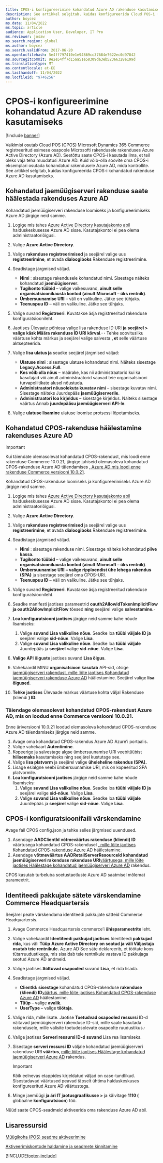 ```yaml
---
title: CPOS-i konfigureerimine kohandatud Azure AD rakenduse kasutamiseks
description: See artikkel selgitab, kuidas konfigureerida Cloud POS-i (CPOS) kohandatud Azure Active Directory (Azure AD) rakendust kasutama.
author: boycez
ms.date: 11/04/2022
ms.topic: article
audience: Application User, Developer, IT Pro
ms.reviewer: josaw
ms.search.region: global
ms.author: boycez
ms.search.validFrom: 2017-06-20
ms.openlocfilehash: 5e4ff797410e1e94869cc37684e7622ec0d97842
ms.sourcegitcommit: 9e2e54ff7d15aa51e58309da3eb52366328e199d
ms.translationtype: MT
ms.contentlocale: et-EE
ms.lasthandoff: 11/04/2022
ms.locfileid: "9746256"
---
```

# <a name="configure-cpos-to-use-a-custom-azure-ad-app"></a>CPOS-i konfigureerimine kohandatud Azure AD rakenduse kasutamiseks

[!include [banner](includes/banner.md)]

Vaikimisi osutab Cloud POS (CPOS) Microsoft Dynamics 365 Commerce registreeritud esimese osapoole Microsofti rakendusele rakenduses Azure Active Directory (Azure AD). Seetõttu saate CPOS-i kasutada ilma, et teil oleks vaja teha muudatusi Azure AD. Kuid võib-olla soovite oma CPOS-i eksemplari osutada kohandatud rakendusele Azure AD, mida kontrollite. See artikkel selgitab, kuidas konfigureerida CPOS-i kohandatud rakenduse Azure AD kasutamiseks.

## <a name="set-up-a-custom-retail-server-app-in-azure-ad"></a>Kohandatud jaemüügiserveri rakenduse saate häälestada rakenduses Azure AD

Kohandatud jaemüügiserveri rakenduse loomiseks ja konfigureerimiseks Azure AD järgige neid samme.

1. Logige mis tahes [Azure Active Directory kasutajakonto abil](https://aad.portal.azure.com) halduskeskusesse Azure AD sisse. Kasutajakontol ei pea olema administraatoriõigusi.
1. Valige **Azure Active Directory**.
1. Valige **rakenduse registreerimised** ja seejärel valige uus **registreerimine**, et avada **dialoogiboks** Rakenduse registreerimine.
1. Seadistage järgmised väljad.

    - **Nimi** : sisestage rakendusele kohandatud nimi. Sisestage näiteks kohandatud **jaemüügiserver**.
    - **Tugikonto tüübid** – valige vaikesuvand, **ainult selle organisatsioonikausta kontod (ainult Microsoft – üks rentnik)**.
    - **Ümbersuunamise URI** – väli on valikuline. Jätke see tühjaks.
    - **Teenuspuu ID** – väli on valikuline. Jätke see tühjaks.
    
1. Valige suvand **Registreeri**. Kuvatakse äsja registreeritud rakenduse konfiguratsioonileht.
1. Jaotises Ülevaate põhiosa valige lisa rakenduse ID URI **ja seejärel \> valige käsk Määra** **rakenduse ID URI kõrval**.**·** **·** Tehke soovitusliku väärtuse kohta märkus ja seejärel valige salvesta **, et** selle väärtuse aktsepteerida. 
1. Valige **lisa ulatus ja** seadke seejärel järgmised väljad:

    - **Ulatuse nimi** : sisestage ulatuse kohandatud nimi. Näiteks sisestage **Legacy.Access.Full**.
    - **Kes võib olla nõus** – määrake, kas nii administraatorid kui ka kasutajad või ainult administraatorid saavad teie organisatsiooni turvapoliitikate alusel nõustuda.
    - **Administraatori nõusolekuta kuvatav nimi** – sisestage kuvatav nimi. Sisestage näiteks Juurdepääs **jaemüügiserverile**.
    - **Administraatori loa kirjeldus** – sisestage kirjeldus. Näiteks sisestage väärtus Annab **juurdepääsu jaemüügiserveri API-le**.

1. Valige **ulatuse lisamine** ulatuse loomise protsessi lõpetamiseks.

## <a name="set-up-a-custom-cpos-app-in-azure-ad"></a>Kohandatud CPOS-rakenduse häälestamine rakenduses Azure AD

> [!IMPORTANT]
> Kui täiendate olemasolevat kohandatud CPOS-rakendust, mis loodi enne rakenduse Commerce 10.0.21, järgige juhiseid olemasoleva kohandatud CPOS-rakenduse Azure AD täiendamises [, Azure AD mis loodi enne rakenduse Commerce versiooni 10.0.21](#upgrade-an-existing-custom-cpos-azure-ad-app-created-before-commerce-version-10021).

Kohandatud CPOS-rakenduse loomiseks ja konfigureerimiseks Azure AD järgige neid samme.

1. Logige mis tahes [Azure Active Directory kasutajakonto abil](https://aad.portal.azure.com) halduskeskusesse Azure AD sisse. Kasutajakontol ei pea olema administraatoriõigusi.
1. Valige **Azure Active Directory**.
1. Valige **rakenduse registreerimised** ja seejärel valige uus **registreerimine**, et avada **dialoogiboks** Rakenduse registreerimine.
1. Seadistage järgmised väljad.

    - **Nimi** : sisestage rakenduse nimi. Sisestage näiteks kohandatud **pilve kassa**.
    - **Tugikonto tüübid** – valige vaikesuvand, **ainult selle organisatsioonikausta kontod (ainult Microsoft – üks rentnik)**.
    - **Ümbersuunamise URI** **– valige ripploendist ühe lehega rakendus (SPA)** ja sisestage seejärel oma CPOS-URI.
    - **Teenuspuu ID** – väli on valikuline. Jätke see tühjaks.

1. Valige suvand **Registreeri**. Kuvatakse äsja registreeritud rakenduse konfiguratsioonileht.
1. Seadke manifesti jaotises parameetrid **oauth2AllowIdTokenImplicitFlow** **ja oauth2AllowImplicitFlow** tõesed **ning** seejärel valige **salvestamine**.**·**
1. **Loa konfiguratsiooni jaotises** järgige neid samme kahe nõude lisamiseks:

    1. Valige **suvand Lisa valikuline nõue**. Seadke loa **tüübi väljale** **ID ja** seejärel valige **sid-nõue**. Valige **Lisa**.
    1. Valige **suvand Lisa valikuline nõue**. Seadke loa **tüübi väljale** Juurdepääs ja **seejärel** valige **sid-nõue**. Valige **Lisa**.

1. **Valige API õiguste** jaotises suvand **Lisa õigus**.
1. Vahekaardil MINU **organisatsioon kasutab** API-sid, otsige [jaemüügiserveri rakendust, mille lõite jaotises Kohandatud jaemüügiserveri rakenduse Azure AD](#set-up-a-custom-retail-server-app-in-azure-ad) häälestamine. Seejärel valige **lisa õigused**.
1. **Tehke jaotises** Ülevaade märkus väärtuse kohta väljal Rakenduse (kliendi **) ID**.

### <a name="upgrade-an-existing-custom-cpos-azure-ad-app-created-before-commerce-version-10021"></a>Täiendage olemasolevat kohandatud CPOS-rakendust Azure AD, mis on loodud enne Commerce versiooni 10.0.21.

Enne äriversiooni 10.0.21 loodud olemasoleva kohandatud CPOS-rakenduse Azure AD täiendamiseks järgige neid samme. 

1. Avage oma kohandatud CPOS-rakendus Azure AD Azure’i portaalis.
1. Valige vahekaart **Autentimine**.
1. Kopeerige ja salvestage algse ümbersuunamise URI veebitüübist **hilisemaks** kasutamiseks ning seejärel kustutage see.
1. Valige **lisa platvorm** ja seejärel valige **üheleheline rakendus (SPA).**
1. Lisage esialgne veebi ümbersuunamise URI, mis on kopeeritud SPA platvormile.
1. **Loa konfiguratsiooni jaotises** järgige neid samme kahe nõude lisamiseks:
    1. Valige **suvand Lisa valikuline nõue**. Seadke loa **tüübi väljale** **ID ja** seejärel valige **sid-nõue**. Valige **Lisa**.
    1. Valige **suvand Lisa valikuline nõue**. Seadke loa **tüübi väljale** Juurdepääs ja **seejärel** valige **sid-nõue**. Valige **Lisa**.

## <a name="update-the-cpos-configuration-file"></a>CPOS-i konfiguratsioonifaili värskendamine

Avage fail CPOS config.json ja tehke selles järgmised uuendused.

1. Asendage **AADClientId** **võtmeväärtus rakenduse (kliendi) ID** väärtusega kohandatud CPOS-rakendusel [, mille lõite jaotises Kohandatud CPOS-rakenduse Azure AD](#set-up-a-custom-cpos-app-in-azure-ad) häälestamine.
1. Asendage **võtmeväärtus AADRetailServerResourceId** **kohandatud jaemüügiserveri rakenduse rakenduse URI**[väärtusega, mille lõite jaotises Häälestage kohandatud jaemüügiserveri Azure AD](#set-up-a-custom-retail-server-app-in-azure-ad) rakendus.

CPOS kasutab turbeluba soetustaotluste Azure AD saatmisel mõlemat parameetrit.

## <a name="update-identity-providers-settings-in-commerce-headquarters"></a>Identiteedi pakkujate sätete värskendamine Commerce Headquartersis

Seejärel peate värskendama identiteedi pakkujate sätteid Commerce Headquartersis.

1. Avage Commerce Headquartersis commerce’i **ühisparameetrite** leht.
1. Valige vahekaardil **Identiteedi pakkujad jaotises** Identiteedi **pakkujad rida,** kus väli **Tüüp** **Azure Active Directory** **on seatud ja väli Väljastaja osutab teie rentnikule.** Azure AD See säte deklareerib, et töötate koos tütarruudustikega, mis sisaldab teie rentnikule vastava ID pakkujaga seotud Azure AD andmeid.
1. Valige jaotises **Sõltuvad osapooled** suvand **Lisa**, et rida lisada.
1. Seadistage järgmised väljad.

    - **ClientId: sisestage** kohandatud CPOS-rakenduse **rakenduse (kliendi) ID**[väärtus, mille lõite jaotises Kohandatud CPOS-rakenduse Azure AD](#set-up-a-custom-cpos-app-in-azure-ad) häälestamine.
    - **Tüüp** – valige **avalik**.
    - **UserType** – valige **töötaja**.

1. Valige rida, mille lisate. Jaotise **Toetudvad osapooled** **ressursi** ID-d näitavad jaemüügiserveri rakenduse ID-sid, mille saate kasutada rakendusele, mille valisite toetudesolevate osapoolte ruudustikus.**·**
1. Valige jaotises **Serveri ressursi ID-d** **suvand** Lisa rea lisamiseks.
1. Sisestage **serveri ressursi ID** väljale kohandatud jaemüügiserveri rakenduse URI **väärtus**, [mille lõite jaotises Häälestage kohandatud jaemüügiserveri Azure AD](#set-up-a-custom-retail-server-app-in-azure-ad) rakendus.

    > [!IMPORTANT]
    > Kõik eelnevas etappides kirjeldatud väljad on case-tundlikud. Sisestadavad väärtused peavad täpselt ühtima halduskeskuses konfigureeritud Azure AD väärtustega.

1. Minge jaemüügi **ja äri IT jaotusgraafikusse \>** ja käivitage **1110 (** globaalne **konfiguratsioon**) töö.

Nüüd saate CPOS-seadmeid aktiveerida oma rakenduse Azure AD abil.

## <a name="additional-resources"></a>Lisaressursid

[Müügikoha (POS) seadme aktiveerimine](dev-itpro/retail-device-activation.md)

[Aktiveerimiskontode haldamine ja seadmete kinnitamine](set-up-activation-accounts-validate-devices-hq.md)

[!INCLUDE[footer-include](../includes/footer-banner.md)]
